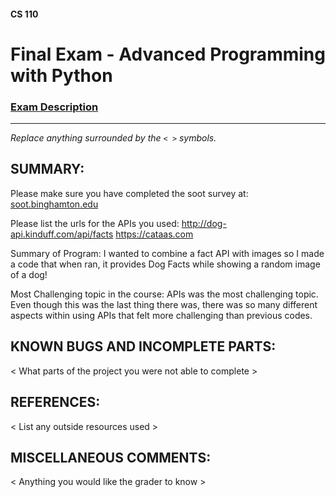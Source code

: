 #### CS 110
# Final Exam - Advanced Programming with Python

### [Exam Description](https://docs.google.com/document/d/1FI-WV95nSTK1JMg5j5sKhxcbl46DPVPkBrxC3FMo45g/edit?usp=sharing)

***

_Replace anything surrounded by the `< >` symbols._

## SUMMARY:
Please make sure you have completed the soot survey at:
    [soot.binghamton.edu](https://soot.binghamton.edu)

Please list the urls for the APIs you used:
http://dog-api.kinduff.com/api/facts
https://cataas.com

Summary of Program:
I wanted to combine a fact API with images so I made a code that when ran, it provides Dog Facts while showing a random image of a dog!

Most Challenging topic in the course:
APIs was the most challenging topic. Even though this was the last thing there was, there was so many different aspects within using APIs that felt more challenging than previous codes.
## KNOWN BUGS AND INCOMPLETE PARTS:
 < What parts of the project you were not able to complete >

## REFERENCES:
 < List any outside resources used >

## MISCELLANEOUS COMMENTS:
 < Anything you would like the grader to know >
